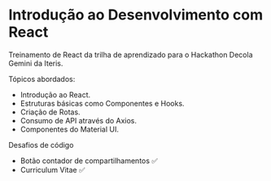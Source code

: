 # Introdução ao Desenvolvimento com React

Treinamento de React da trilha de aprendizado para o Hackathon Decola Gemini da Iteris.  


Tópicos abordados:

- Introdução ao React.
- Estruturas básicas como Componentes e Hooks.
- Criação de Rotas.
- Consumo de API através do Axios.
- Componentes do Material UI.

Desafios de código

- Botão contador de compartilhamentos :white_check_mark: 
- Curriculum Vitae :white_check_mark: 
